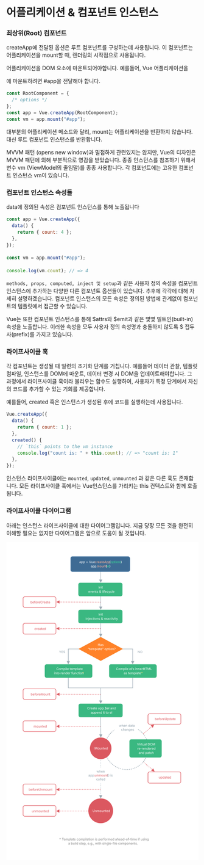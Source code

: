 # 어플리케이션 & 컴포넌트 인스턴스

### 최상위(Root) 컴포넌트

createApp에 전달된 옵션은 루트 컴포넌트를 구성하는데 사용됩니다. 이 컴포넌트는 어플리케이션을 mount할 때, 렌더링의 시작점으로 사용됩니다.

어플리케이션을 DOM 요소에 마운트되어야합니다. 예를들어, Vue 어플리케이션을 <div id="app"></div>에 마운트하려면 #app을 전달해야 합니다.

```javascript
const RootComponent = {
  /* options */
};
const app = Vue.createApp(RootComponent);
const vm = app.mount("#app");
```

대부분의 어플리케이션 메소드와 달리, mount는 어플리케이션을 반환하지 않습니다. 대신 루트 컴포넌트 인스턴스를 반환합니다.

MVVM 패턴 (opens new window)과 밀접하게 관련있지는 않지만, Vue의 디자인은 MVVM 패턴에 의해 부분적으로 영감을 받았습니다. 종종 인스턴스를 참조하기 위해서 변수 vm (ViewModel의 줄임말)를 종종 사용합니다. 각 컴포넌트에는 고유한 컴포넌트 인스턴스 vm이 있습니다.

### 컴포넌트 인스턴스 속성들

data에 정의된 속성은 컴포넌트 인스턴스를 통해 노출됩니다

```javascript
const app = Vue.createApp({
  data() {
    return { count: 4 };
  },
});

const vm = app.mount("#app");

console.log(vm.count); // => 4
```

`methods, props, computed, inject 및 setup`과 같은 사용자 정의 속성을 컴포넌트 인스턴스에 추가하는 다양한 다른 컴포넌트 옵션들이 있습니다. 추후에 각각에 대해 자세히 설명하겠습니다. 컴포넌트 인스턴스의 모든 속성은 정의된 방법에 관계없이 컴포넌트의 템플릿에서 접근할 수 있습니다.

Vue는 또한 컴포넌트 인스턴스를 통해 $attrs와 $emit과 같은 몇몇 빌트인(built-in) 속성을 노출합니다. 이러한 속성을 모두 사용자 정의 속성명과 충돌하지 않도록 $ 접두사(prefix)를 가지고 있습니다.

### 라이프사이클 훅

각 컴포넌트는 생성될 때 일련의 초기화 단계를 거칩니다. 예를들어 데이터 관찰, 템플릿 컴파일, 인스턴스를 DOM에 마운트, 데이터 변경 시 DOM을 업데이트해야합니다. 그 과정에서 라이프사이클 훅이라 불리우는 함수도 실행하여, 사용자가 특정 단계에서 자신의 코드를 추가할 수 있는 기회를 제공합니다.

예를들어, created 훅은 인스턴스가 생성된 후에 코드를 실행하는데 사용됩니다.

```javascript
Vue.createApp({
  data() {
    return { count: 1 };
  },
  created() {
    // `this` points to the vm instance
    console.log("count is: " + this.count); // => "count is: 1"
  },
});
```

인스턴스 라이프사이클에는 `mounted`, `updated`, `unmounted` 과 같은 다른 훅도 존재합니다. 모든 라이프사이클 훅에서는 Vue인스턴스를 가리키는 this 컨텍스트와 함께 호출됩니다.

### 라이프사이클 다이어그램

아래는 인스턴스 라이프사이클에 대한 다이어그램입니다. 지금 당장 모든 것을 완전히 이해할 필요는 없지만 다이어그램은 앞으로 도움이 될 것입니다.

![Life Cycle](/Image/lifecycle.svg)
